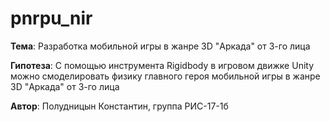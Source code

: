 # pnrpu_nir

**Тема**: Разработка мобильной игры в жанре 3D "Аркада" от 3-го лица

**Гипотеза**: С помощью инструмента Rigidbody в игровом движке Unity можно смоделировать физику главного героя мобильной игры в жанре 3D "Аркада" от 3-го лица

**Автор**: Полудницын Константин, группа РИС-17-1б

